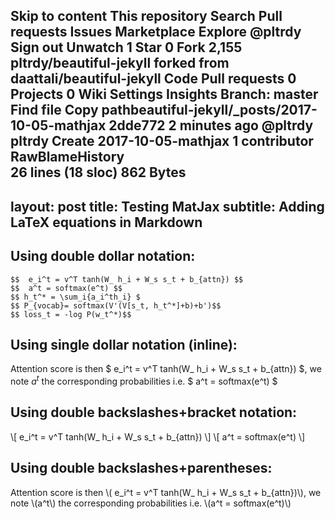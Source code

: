 Skip to content
This repository
Search
Pull requests
Issues
Marketplace
Explore
 @pltrdy
 Sign out
 Unwatch 1
  Star 0
 Fork 2,155 pltrdy/beautiful-jekyll
forked from daattali/beautiful-jekyll
 Code  Pull requests 0  Projects 0  Wiki  Settings Insights 
Branch: master Find file Copy pathbeautiful-jekyll/_posts/2017-10-05-mathjax
2dde772  2 minutes ago
@pltrdy pltrdy Create 2017-10-05-mathjax
1 contributor
RawBlameHistory    
26 lines (18 sloc)  862 Bytes
---
layout: post
title: Testing MatJax
subtitle: Adding LaTeX equations in Markdown
---

## Using double dollar notation:   

    $$  e_i^t = v^T tanh(W_ h_i + W_s s_t + b_{attn}) $$
    $$  a^t = softmax(e^t) $$ 
    $$ h_t^* = \sum_i{a_i^th_i} $
    $$ P_{vocab}= softmax(V'(V[s_t, h_t^*]+b)+b')$$
    $$ loss_t = -log P(w_t^*)$$
   
## Using single dollar notation (inline):
Attention score is then $  e_i^t = v^T tanh(W_ h_i + W_s s_t + b_{attn}) $, we note $a^t$ the corresponding probabilities i.e. $  a^t = softmax(e^t) $

## Using double backslashes+bracket notation:
\\[ e_i^t = v^T tanh(W_ h_i + W_s s_t + b_{attn})  \\]
\\[  a^t = softmax(e^t) \\]

## Using double backslashes+parentheses:
Attention score is then \\(  e_i^t = v^T tanh(W_ h_i + W_s s_t + b_{attn})\\), we note \\(a^t\\) the corresponding probabilities i.e. \\(a^t = softmax(e^t)\\)

